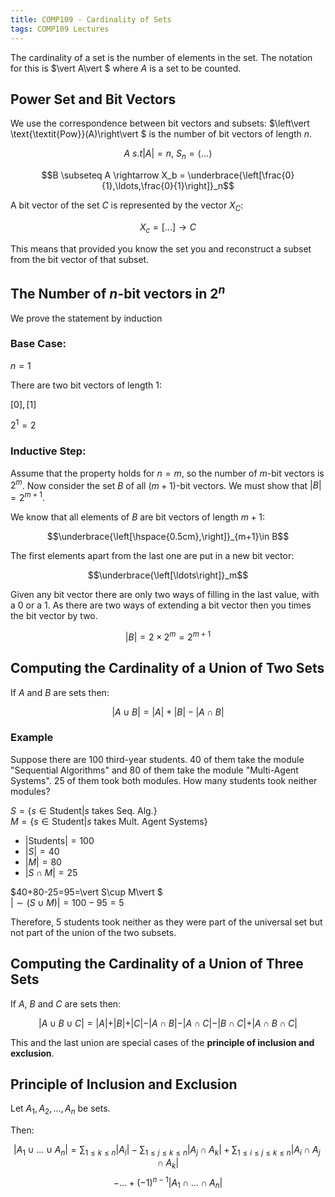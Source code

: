 ```yaml
---
title: COMP109 - Cardinality of Sets
tags: COMP109 Lectures
---
```

The cardinality of a set is the number of elements in the set. The notation for this is $\vert A\vert $ where $A$ is a set to be counted.

## Power Set and Bit Vectors
We use the correspondence between bit vectors and subsets: $\left\vert  \text{\textit{Pow}}(A)\right\vert $ is the number of bit vectors of length $n$.

$$A\ s.t \left\vert  A \right\vert  = n,\ S_n = \langle\ldots\rangle$$

$$B \subseteq A \rightarrow X_b = \underbrace{\left[\frac{0}{1},\ldots,\frac{0}{1}\right]}_n$$

A bit vector of the set $C$ is represented by the vector $X_C$:

$$X_c=\left[\ldots\right] \rightarrow C$$

This means that provided you know the set you and reconstruct a subset from the bit vector of that subset.

## The Number of $n$-bit vectors in $2^n$
We prove the statement by induction
### Base Case:
$n=1$

There are two bit vectors of length 1:

$\left[0\right], \left[1\right]$

$2^1=2$

### Inductive Step:
Assume that the property holds for $n=m$, so the number of $m$-bit vectors is $2^m$. Now consider the set $B$ of all $(m+1)$-bit vectors. We must show that $\left\vert B\right\vert =2^{m+1}$.

We know that all elements of $B$ are bit vectors of length $m+1$:

$$\underbrace{\left[\hspace{0.5cm},\right]}_{m+1}\in B$$

The first elements apart from the last one are put in a new bit vector:

$$\underbrace{\left[\ldots\right]}_m$$

Given any bit vector there are only two ways of filling in the last value, with a 0 or a 1. As there are two ways of extending a bit vector then you times the bit vector by two.

$$\left\vert  B \right\vert  = 2 \times 2^m = 2^{m+1}$$

## Computing the Cardinality of a Union of Two Sets
If $A$ and $B$ are sets then:

$$\left\vert  A \cup B \right\vert  = \left\vert  A \right\vert  + \left\vert  B \right\vert  - \left\vert  A\cap B \right\vert $$

### Example
Suppose there are 100 third-year students. 40 of them take the module "Sequential Algorithms" and 80 of them take the module "Multi-Agent Systems". 25 of them took both modules. How many students took neither modules?

$S=\{s\in \text{Student} \vert  s \text{ takes Seq. Alg.}\}$  
$M=\{s\in \text{Student} \vert  s \text{ takes Mult. Agent Systems}\}$

* $\vert \text{Students}\vert  =100$
* $\vert S\vert =40$
* $\vert M\vert  = 80$
* $\vert S\cap M\vert  =25$

$40+80-25=95=\vert S\cup M\vert $  
$\vert \sim(S\cup M)\vert =100-95=5$

Therefore, 5 students took neither as they were part of the universal set but not part of the union of the two subsets.

## Computing the Cardinality of a Union of Three Sets
If $A$, $B$ and $C$ are sets then:

$$\vert A\cup B \cup C\vert = \vert A\vert  +\vert B\vert  + \vert C\vert  - \vert A\cap B\vert -\vert A\cap C\vert  - \vert B\cap C\vert  + \vert A\cap B\cap C\vert $$

This and the last union are special cases of the **principle of inclusion and exclusion**.

## Principle of Inclusion and Exclusion
Let $A_1,A_2,\ldots,A_n$ be sets.

Then:

$$\left\vert A_1\cup\ldots\cup A_n\right\vert =\sum_{1\leq k\leq n} \left\vert A_i\right\vert -\sum_{1\leq j\leq k\leq n} \left\vert A_j \cap A_k\right\vert +\sum_{1\leq i\leq j\leq k\leq n} \left\vert A_i \cap A_j \cap A_k\right\vert $$
$$-...+(-1)^{n-1}\left\vert A_1\cap\ldots\cap A_n\right\vert $$
